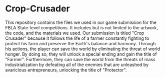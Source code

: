 # Crop-Crusader
This repository contains the files we used in our game submission for the FBLA State-level competitions. It includes but is not limited to the artwork, the code, and the materials we used. Our submission is titled "Crop Crusader" because it follows the life of a farmer constantly fighting to protect his farm and preserve the Earth's balance and harmony. Through his actions, the player can save the world by eliminating the threat of world hunger. By doing so, they will unlock a special ending and gain the title of "Farmer". Furthermore, they can save the world from the threats of mass industrialization by defeating all of the enemies that are unleashed by avaricious entrepreneurs, unlocking the title of "Protector".
